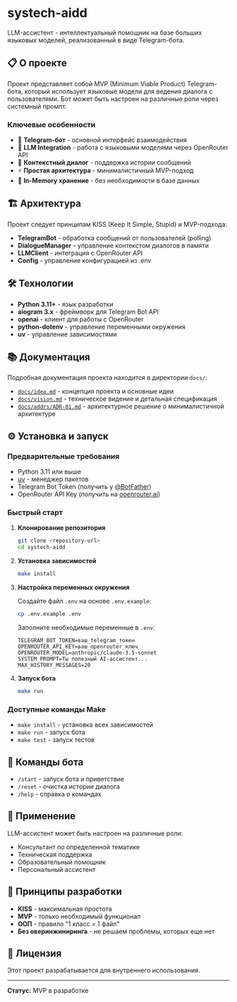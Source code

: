 # systech-aidd

LLM-ассистент - интеллектуальный помощник на базе больших языковых моделей, реализованный в виде Telegram-бота.

## 📋 О проекте

Проект представляет собой MVP (Minimum Viable Product) Telegram-бота, который использует языковые модели для ведения диалога с пользователями. Бот может быть настроен на различные роли через системный промпт.

### Ключевые особенности

- 🤖 **Telegram-бот** - основной интерфейс взаимодействия
- 🧠 **LLM Integration** - работа с языковыми моделями через OpenRouter API
- 💬 **Контекстный диалог** - поддержка истории сообщений
- ⚡ **Простая архитектура** - минималистичный MVP-подход
- 🎯 **In-Memory хранение** - без необходимости в базе данных

## 🏗️ Архитектура

Проект следует принципам KISS (Keep It Simple, Stupid) и MVP-подхода:

- **TelegramBot** - обработка сообщений от пользователей (polling)
- **DialogueManager** - управление контекстом диалогов в памяти
- **LLMClient** - интеграция с OpenRouter API
- **Config** - управление конфигурацией из .env

## 🛠️ Технологии

- **Python 3.11+** - язык разработки
- **aiogram 3.x** - фреймворк для Telegram Bot API
- **openai** - клиент для работы с OpenRouter
- **python-dotenv** - управление переменными окружения
- **uv** - управление зависимостями

## 📚 Документация

Подробная документация проекта находится в директории `docs/`:

- [`docs/idea.md`](docs/idea.md) - концепция проекта и основные идеи
- [`docs/vision.md`](docs/vision.md) - техническое видение и детальная спецификация
- [`docs/addrs/ADR-01.md`](docs/addrs/ADR-01.md) - архитектурное решение о минималистичной архитектуре

## ⚙️ Установка и запуск

### Предварительные требования

- Python 3.11 или выше
- [uv](https://github.com/astral-sh/uv) - менеджер пакетов
- Telegram Bot Token (получить у [@BotFather](https://t.me/BotFather))
- OpenRouter API Key (получить на [openrouter.ai](https://openrouter.ai))

### Быстрый старт

1. **Клонирование репозитория**
   ```bash
   git clone <repository-url>
   cd systech-aidd
   ```

2. **Установка зависимостей**
   ```bash
   make install
   ```

3. **Настройка переменных окружения**
   
   Создайте файл `.env` на основе `.env.example`:
   ```bash
   cp .env.example .env
   ```
   
   Заполните необходимые переменные в `.env`:
   ```env
   TELEGRAM_BOT_TOKEN=ваш_telegram_токен
   OPENROUTER_API_KEY=ваш_openrouter_ключ
   OPENROUTER_MODEL=anthropic/claude-3.5-sonnet
   SYSTEM_PROMPT=Ты полезный AI-ассистент...
   MAX_HISTORY_MESSAGES=20
   ```

4. **Запуск бота**
   ```bash
   make run
   ```

### Доступные команды Make

- `make install` - установка всех зависимостей
- `make run` - запуск бота
- `make test` - запуск тестов

## 🚀 Команды бота

- `/start` - запуск бота и приветствие
- `/reset` - очистка истории диалога
- `/help` - справка о командах

## 🎯 Применение

LLM-ассистент может быть настроен на различные роли:
- Консультант по определенной тематике
- Техническая поддержка
- Образовательный помощник
- Персональный ассистент

## 📝 Принципы разработки

- **KISS** - максимальная простота
- **MVP** - только необходимый функционал
- **ООП** - правило "1 класс = 1 файл"
- **Без оверинжиниринга** - не решаем проблемы, которых еще нет

## 📄 Лицензия

Этот проект разрабатывается для внутреннего использования.

---

**Статус:** MVP в разработке
